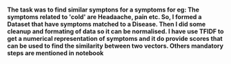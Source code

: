 ####  The task was to find similar symptons for a symptoms for eg: The symptoms related to 'cold' are Headaache, pain etc. So, I formed a Dataset that have symptoms matched to a Disease. Then I did some cleanup and formating of data so it can be normalised. I have use TFIDF to get a numerical representation of symptoms and it do provide scores that can be used to find the similarity between two vectors. Others mandatory steps are mentioned in notebook
